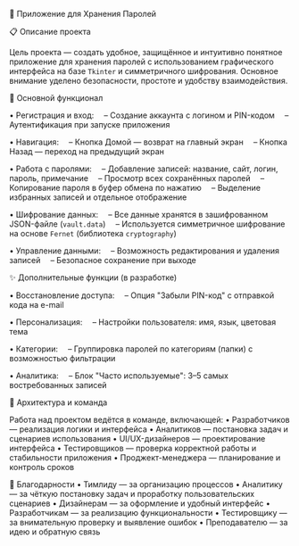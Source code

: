 🔐 Приложение для Хранения Паролей

📋 Описание проекта

Цель проекта — создать удобное, защищённое и интуитивно понятное приложение для хранения паролей с использованием графического интерфейса на базе `Tkinter` и симметричного шифрования. Основное внимание уделено безопасности, простоте и удобству взаимодействия.

🚀 Основной функционал

• Регистрация и вход:
 – Создание аккаунта с логином и PIN-кодом
 – Аутентификация при запуске приложения

• Навигация:
 – Кнопка Домой — возврат на главный экран
 – Кнопка Назад — переход на предыдущий экран

• Работа с паролями:
 – Добавление записей: название, сайт, логин, пароль, примечание
 – Просмотр всех сохранённых паролей
 – Копирование пароля в буфер обмена по нажатию
 – Выделение избранных записей и отдельное отображение

• Шифрование данных:
 – Все данные хранятся в зашифрованном JSON-файле (`vault.data`)
 – Используется симметричное шифрование на основе `Fernet` (библиотека `cryptography`)

• Управление данными:
 – Возможность редактирования и удаления записей
 – Безопасное сохранение при выходе

 ✨ Дополнительные функции (в разработке)

• Восстановление доступа:
 – Опция "Забыли PIN-код" с отправкой кода на e-mail

• Персонализация:
 – Настройки пользователя: имя, язык, цветовая тема

• Категории:
 – Группировка паролей по категориям (папки) с возможностью фильтрации

• Аналитика:
 – Блок "Часто используемые": 3–5 самых востребованных записей

 🧩 Архитектура и команда

Работа над проектом ведётся в команде, включающей:
• Разработчиков — реализация логики и интерфейса
• Аналитиков — постановка задач и сценариев использования
• UI/UX-дизайнеров — проектирование интерфейса
• Тестировщиков — проверка корректной работы и стабильности приложения
• Проджект-менеджера — планирование и контроль сроков

🙌 Благодарности
• Тимлиду — за организацию процессов
• Аналитику — за чёткую постановку задач и проработку пользовательских сценариев
• Дизайнерам — за оформление и удобный интерфейс
• Разработчикам — за реализацию функциональности
• Тестировщику — за внимательную проверку и выявление ошибок
• Преподавателю — за идею и обратную связь

